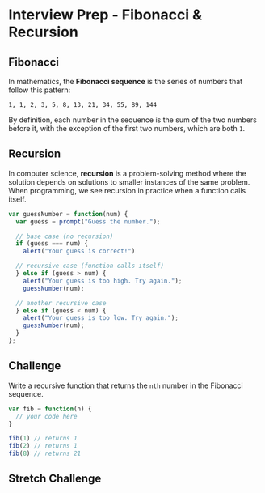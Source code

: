 # Interview Prep - Fibonacci & Recursion

## Fibonacci

In mathematics, the **Fibonacci sequence** is the series of numbers that follow this pattern:

```
1, 1, 2, 3, 5, 8, 13, 21, 34, 55, 89, 144
```

By definition, each number in the sequence is the sum of the two numbers before it, with the exception of the first two numbers, which are both `1`.

## Recursion

In computer science, **recursion** is a problem-solving method where the solution depends on solutions to smaller instances of the same problem. When programming, we see recursion in practice when a function calls itself.

```js
var guessNumber = function(num) {
  var guess = prompt("Guess the number.");

  // base case (no recursion)
  if (guess === num) {
    alert("Your guess is correct!")

  // recursive case (function calls itself)
  } else if (guess > num) {
    alert("Your guess is too high. Try again.");
    guessNumber(num);

  // another recursive case
  } else if (guess < num) {
    alert("Your guess is too low. Try again.");
    guessNumber(num);
  }
};
```

## Challenge

Write a recursive function that returns the `nth` number in the Fibonacci sequence.

```js
var fib = function(n) {
  // your code here
}

fib(1) // returns 1
fib(2) // returns 1
fib(8) // returns 21
```

## Stretch Challenge
